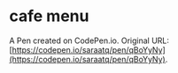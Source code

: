 # cafe menu

A Pen created on CodePen.io. Original URL: [https://codepen.io/saraatq/pen/qBoYyNy](https://codepen.io/saraatq/pen/qBoYyNy).

